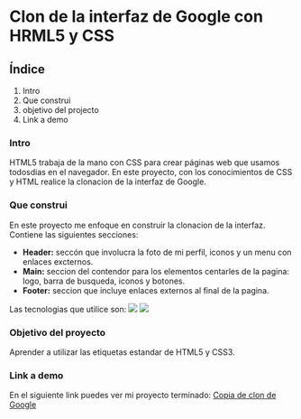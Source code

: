 # Clon de la interfaz de Google con HRML5 y CSS
## Índice
1. Intro
2. Que construi
3. objetivo del projecto
4. Link a demo
### Intro
HTML5 trabaja de la mano con CSS para crear páginas web que usamos todosdias en el navegador. En este proyecto, con los conocimientos de CSS y HTML realice la clonacion de la interfaz de Google.
### Que construi
En este proyecto me enfoque en construir la clonacion de la interfaz. Contiene las siguientes secciones:
- **Header:** seccón que involucra la foto de mi perfil, iconos y un menu con enlaces excternos.
- **Main:** seccion del contendor para los elementos centarles de la pagina: logo, barra de busqueda, iconos y botones.
- **Footer:** seccion que incluye enlaces externos al final de la pagina.

Las tecnologias que utilice son:
<img src="https://img.shields.io/badge/HTML5-E34F26?style=for.the-badge&logo=html5&logoColor=white"/>
<img src="https://img.shields.io/badge/CSS3-1572B6?style=for-the-badge&logo=css3&logoColor=white"/>

### Objetivo del proyecto
Aprender a utilizar las etiquetas estandar de HTML5 y CSS3.
### Link a demo
En el siguiente link puedes ver mi proyecto terminado:
[Copia de clon de Google](https://gugulu-f216twfkc-andis-projects-461bfd2d.vercel.app/)
